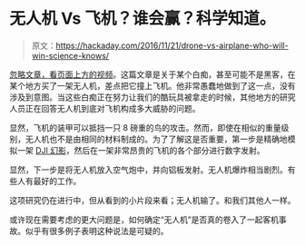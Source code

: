 # 无人机 Vs 飞机？谁会赢？科学知道。

> 原文：<https://hackaday.com/2016/11/21/drone-vs-airplane-who-will-win-science-knows/>

[忽略文章，看页面上方的视频](http://www.cnn.com/2016/11/17/europe/passenger-plane-near-miss-drone/index.html)。这篇文章是关于某个白痴，甚至可能不是黑客，在某个地方买了一架无人机，差点把它撞上飞机。他非常愚蠢地做到了这一点，没有涉及到意图。当这些白痴正在努力让我们的酷玩具被拿走的时候，其他地方的研究人员正在回答无人机到底对飞机构成多大威胁的问题。

显然，飞机的装甲可以抵挡一只 8 磅重的鸟的攻击。然而，即使在相似的重量级别，无人机也不是由相同的材料制成的。为了了解这是否重要，第一步是精确地模拟一架 [DJI 幻影](http://hackaday.com/2015/01/04/upgrading-dji-flight-controllers/)，然后在一架非常昂贵的飞机的各个部分进行数字发射。

显然，下一步是将无人机放入空气炮中，并向铝板发射。无人机爆炸相当剧烈。有些人有最好的工作。

这项研究仍在进行中，但从看到的小片段来看；无人机输了。和我们其他人一样。

或许现在需要考虑的更大问题是，如何确定“无人机”是否真的卷入了一起客机事故。似乎有很多例子表明这种说法是可疑的。